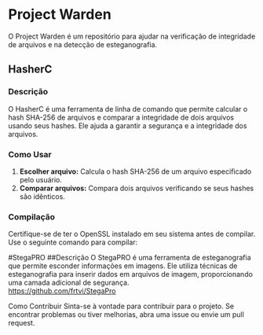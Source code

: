 # Project Warden

O Project Warden é um repositório para ajudar na verificação de integridade de arquivos e na detecção de esteganografia.

## HasherC

### Descrição
O HasherC é uma ferramenta de linha de comando que permite calcular o hash SHA-256 de arquivos e comparar a integridade de dois arquivos usando seus hashes. Ele ajuda a garantir a segurança e a integridade dos arquivos.

### Como Usar
1. **Escolher arquivo:** Calcula o hash SHA-256 de um arquivo especificado pelo usuário.
2. **Comparar arquivos:** Compara dois arquivos verificando se seus hashes são idênticos.

### Compilação
Certifique-se de ter o OpenSSL instalado em seu sistema antes de compilar. Use o seguinte comando para compilar:

#StegaPRO
##Descrição
O StegaPRO é uma ferramenta de esteganografia que permite esconder informações em imagens. Ele utiliza técnicas de esteganografia para inserir dados em arquivos de imagem, proporcionando uma camada adicional de segurança.<br>
https://github.com/frtvi/StegaPro

Como Contribuir
Sinta-se à vontade para contribuir para o projeto. Se encontrar problemas ou tiver melhorias, abra uma issue ou envie um pull request.
